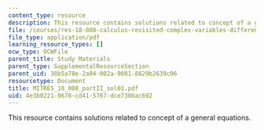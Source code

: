 ```yaml
---
content_type: resource
description: This resource contains solutions related to concept of a general equations.
file: /courses/res-18-008-calculus-revisited-complex-variables-differential-equations-and-linear-algebra-fall-2011/4e3b02219678cd415767dce730bac692_MITRES_18_008_partII_sol01.pdf
file_type: application/pdf
learning_resource_types: []
ocw_type: OCWFile
parent_title: Study Materials
parent_type: SupplementalResourceSection
parent_uid: 38b5a78e-2a04-002a-9081-8629b2639c06
resourcetype: Document
title: MITRES_18_008_partII_sol01.pdf
uid: 4e3b0221-9678-cd41-5767-dce730bac692
---
```

This resource contains solutions related to concept of a general equations.